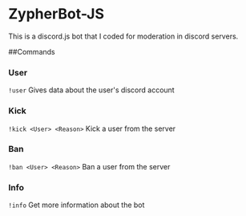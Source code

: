 # ZypherBot-JS

This is a discord.js bot that I coded for moderation in discord servers.

##Commands

### User

`!user` Gives data about the user's discord account

### Kick

`!kick <User> <Reason>` Kick a user from the server

### Ban

`!ban <User> <Reason>` Ban a user from the server

### Info

`!info` Get more information about the bot
